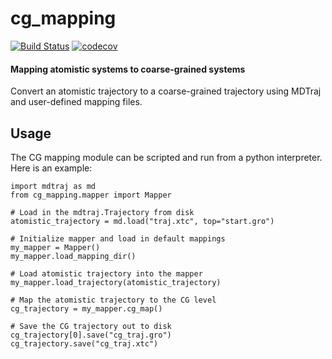 # cg_mapping
[![Build Status](https://dev.azure.com/pshama/cg_mapping/_apis/build/status/uppittu11.cg_mapping?branchName=master)](https://dev.azure.com/pshama/cg_mapping/_build/latest?definitionId=2&branchName=master)
[![codecov](https://codecov.io/gh/uppittu11/cg_mapping/branch/master/graph/badge.svg)](https://codecov.io/gh/uppittu11/cg_mapping)

#### Mapping atomistic systems to coarse-grained systems

Convert an atomistic trajectory to a coarse-grained trajectory using MDTraj and user-defined mapping files.

## Usage
The CG mapping module can be scripted and run from a python interpreter.
Here is an example: 

```python3
import mdtraj as md
from cg_mapping.mapper import Mapper

# Load in the mdtraj.Trajectory from disk
atomistic_trajectory = md.load("traj.xtc", top="start.gro")

# Initialize mapper and load in default mappings
my_mapper = Mapper()
my_mapper.load_mapping_dir()

# Load atomistic trajectory into the mapper
my_mapper.load_trajectory(atomistic_trajectory)

# Map the atomistic trajectory to the CG level
cg_trajectory = my_mapper.cg_map()

# Save the CG trajectory out to disk
cg_trajectory[0].save("cg_traj.gro")
cg_trajectory.save("cg_traj.xtc")
```
